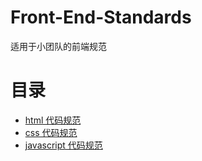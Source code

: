 # Front-End-Standards
适用于小团队的前端规范

# 目录

- <a href='./html 代码规范.md'>html 代码规范</a>
- <a href='./css 代码规范.md'>css 代码规范</a>
- <a href='./javascript 代码规范.md'>javascript 代码规范</a>
